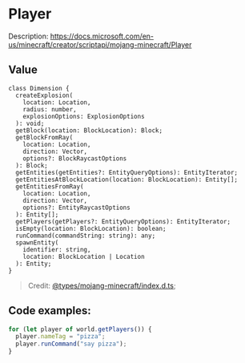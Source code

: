 # Player

Description: https://docs.microsoft.com/en-us/minecraft/creator/scriptapi/mojang-minecraft/Player

## Value

<pre><code class="lang-ts"><span class="hljs-class"><span class="hljs-keyword">class</span> <span class="hljs-type">Dimension</span> {
  createExplosion(
    <span class="hljs-title">location</span>: <span class="hljs-type">Location</span>,
    <span class="hljs-title">radius</span>: <span class="hljs-title">number</span>,
    <span class="hljs-title">explosionOptions</span>: <span class="hljs-type">ExplosionOptions</span>
  ): void;
  getBlock(<span class="hljs-title">location</span>: <span class="hljs-type">BlockLocation</span>): <span class="hljs-type">Block</span>;
  getBlockFromRay(
    <span class="hljs-title">location</span>: <span class="hljs-type">Location</span>,
    <span class="hljs-title">direction</span>: <span class="hljs-type">Vector</span>,
    <span class="hljs-title">options</span>?: <span class="hljs-type">BlockRaycastOptions</span>
  ): <span class="hljs-type">Block</span>;
  getEntities(<span class="hljs-title">getEntities</span>?: <span class="hljs-type">EntityQueryOptions</span>): <span class="hljs-type">EntityIterator</span>;
  getEntitiesAtBlockLocation(<span class="hljs-title">location</span>: <span class="hljs-type">BlockLocation</span>): <span class="hljs-type">Entity</span>[];
  getEntitiesFromRay(
    <span class="hljs-title">location</span>: <span class="hljs-type">Location</span>,
    <span class="hljs-title">direction</span>: <span class="hljs-type">Vector</span>,
    <span class="hljs-title">options</span>?: <span class="hljs-type">EntityRaycastOptions</span>
  ): <span class="hljs-type">Entity</span>[];
  getPlayers(<span class="hljs-title">getPlayers</span>?: <span class="hljs-type">EntityQueryOptions</span>): <span class="hljs-type">EntityIterator</span>;
  isEmpty(<span class="hljs-title">location</span>: <span class="hljs-type">BlockLocation</span>): boolean;
  runCommand(<span class="hljs-title">commandString</span>: <span class="hljs-title">string</span>): any;
  spawnEntity(
    <span class="hljs-title">identifier</span>: <span class="hljs-title">string</span>,
    <span class="hljs-title">location</span>: <span class="hljs-type">BlockLocation</span> | <span class="hljs-type">Location</span>
  ): <span class="hljs-type">Entity</span>;
}</span>
</code></pre>

> Credit: [@types/mojang-minecraft/index.d.ts](https://github.com/DefinitelyTyped/DefinitelyTyped/blob/master/types/mojang-minecraft/index.d.ts);

## Code examples:

```js
for (let player of world.getPlayers()) {
  player.nameTag = "pizza";
  player.runCommand("say pizza");
}
```
